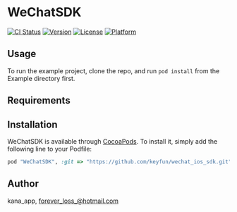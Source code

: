 # WeChatSDK

[![CI Status](http://img.shields.io/travis/kana_app/WeChatSDK.svg?style=flat)](https://travis-ci.org/kana_app/WeChatSDK)
[![Version](https://img.shields.io/cocoapods/v/WeChatSDK.svg?style=flat)](http://cocoapods.org/pods/WeChatSDK)
[![License](https://img.shields.io/cocoapods/l/WeChatSDK.svg?style=flat)](http://cocoapods.org/pods/WeChatSDK)
[![Platform](https://img.shields.io/cocoapods/p/WeChatSDK.svg?style=flat)](http://cocoapods.org/pods/WeChatSDK)

## Usage

To run the example project, clone the repo, and run `pod install` from the Example directory first.

## Requirements

## Installation

WeChatSDK is available through [CocoaPods](http://cocoapods.org). To install
it, simply add the following line to your Podfile:

```ruby
pod "WeChatSDK", :git => "https://github.com/keyfun/wechat_ios_sdk.git"
```

## Author

kana_app, forever_loss_@hotmail.com